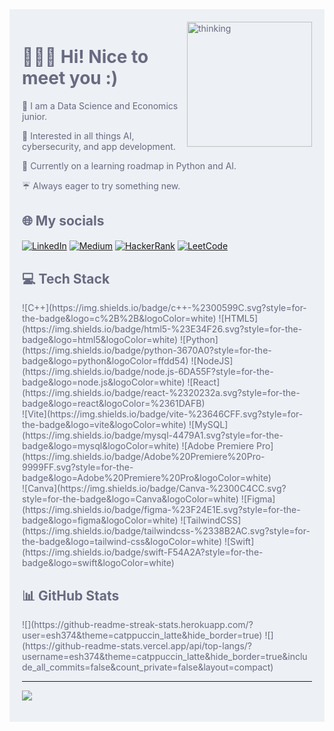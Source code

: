 <div style="background-color: #edf0f4; color: #686a81; padding: 20px;">

<img align="right" alt="thinking" width="200" src="https://media4.giphy.com/media/Wd4X2eRNbKEqFuIeGm/giphy-preview.gif">

<h1> 🙋🏻‍♀️ Hi! Nice to meet you :) </h1>

🌱 I am a Data Science and Economics junior.<br>

👾 Interested in all things AI, cybersecurity, and app development.<br>

🐍 Currently on a learning roadmap in Python and AI.

☔️ Always eager to try something new.

<h2> 🌐 My socials </h2> 
<a href="https://linkedin.com/in/linkedin.com/in/ayesha-rao-7abb0a248" target="blank"><img align="center" src="https://img.shields.io/badge/LinkedIn-%230077B5.svg?style=for-the-badge&logo=linkedin&logoColor=white" alt="LinkedIn"/></a>
<a href="https://medium.com/@pynomics" target="blank"><img align="center" src="https://img.shields.io/badge/Medium-12100E?style=for-the-badge&logo=medium&logoColor=white" alt="Medium"/></a>
<a href="https://www.hackerrank.com/esh374" target="blank"><img align="center" src="https://img.shields.io/badge/HackerRank-2EC866?style=for-the-badge&logo=hackerrank&logoColor=white" alt="HackerRank"/></a>
<a href="https://www.leetcode.com/esh374" target="blank"><img align="center" src="https://img.shields.io/badge/LeetCode-FFA116?style=for-the-badge&logo=leetcode&logoColor=white" alt="LeetCode"/></a>

<h2> 💻 Tech Stack </h2> 
![C++](https://img.shields.io/badge/c++-%2300599C.svg?style=for-the-badge&logo=c%2B%2B&logoColor=white) 
![HTML5](https://img.shields.io/badge/html5-%23E34F26.svg?style=for-the-badge&logo=html5&logoColor=white) 
![Python](https://img.shields.io/badge/python-3670A0?style=for-the-badge&logo=python&logoColor=ffdd54) 
![NodeJS](https://img.shields.io/badge/node.js-6DA55F?style=for-the-badge&logo=node.js&logoColor=white) 
![React](https://img.shields.io/badge/react-%2320232a.svg?style=for-the-badge&logo=react&logoColor=%2361DAFB) <br>
![Vite](https://img.shields.io/badge/vite-%23646CFF.svg?style=for-the-badge&logo=vite&logoColor=white) 
![MySQL](https://img.shields.io/badge/mysql-4479A1.svg?style=for-the-badge&logo=mysql&logoColor=white) 
![Adobe Premiere Pro](https://img.shields.io/badge/Adobe%20Premiere%20Pro-9999FF.svg?style=for-the-badge&logo=Adobe%20Premiere%20Pro&logoColor=white) <br>
![Canva](https://img.shields.io/badge/Canva-%2300C4CC.svg?style=for-the-badge&logo=Canva&logoColor=white) 
![Figma](https://img.shields.io/badge/figma-%23F24E1E.svg?style=for-the-badge&logo=figma&logoColor=white) 
![TailwindCSS](https://img.shields.io/badge/tailwindcss-%2338B2AC.svg?style=for-the-badge&logo=tailwind-css&logoColor=white) 
![Swift](https://img.shields.io/badge/swift-F54A2A?style=for-the-badge&logo=swift&logoColor=white)

<h2> 📊 GitHub Stats </h2> 
![](https://github-readme-streak-stats.herokuapp.com/?user=esh374&theme=catppuccin_latte&hide_border=true)
![](https://github-readme-stats.vercel.app/api/top-langs/?username=esh374&theme=catppuccin_latte&hide_border=true&include_all_commits=false&count_private=false&layout=compact)

---

[![](https://visitcount.itsvg.in/api?id=esh374&icon=0&color=0)](https://visitcount.itsvg.in)

</div>
